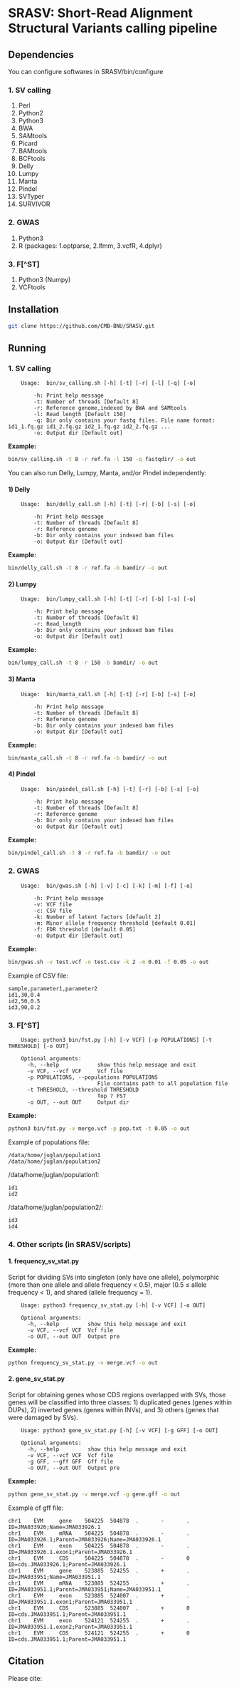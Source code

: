 # SRASV: Short-Read Alignment Structural Variants calling pipeline

## Dependencies
You can configure softwares in SRASV/bin/configure
### 1. SV calling
1. Perl
2. Python2 
3. Python3
4. BWA 
5. SAMtools
6. Picard
7. BAMtools 
8. BCFtools
9. Delly
10. Lumpy
11. Manta
12. Pindel
13. SVTyper
14. SURVIVOR

### 2. GWAS
1. Python3
2. R (packages: 1.optparse, 2.lfmm, 3.vcfR, 4.dplyr)

### 3. F[^ST]
1. Python3 (Numpy)
2. VCFtools

## Installation

```bash
git clone https://github.com/CMB-BNU/SRASV.git
```

## Running

### 1. SV calling
		Usage:  bin/sv_calling.sh [-h] [-t] [-r] [-l] [-q] [-o]

			-h: Print help message
			-t: Number of threads [Default 8]
			-r: Reference genome,indexed by BWA and SAMtools
			-l: Read length [Default 150]
			-q: Dir only contains your fastq files. File name format: id1_1.fq.gz id1_2.fq.gz id2_1.fq.gz id2_2.fq.gz ...
			-o: Output dir [Default out]

**Example:**
```bash
bin/sv_calling.sh -t 8 -r ref.fa -l 150 -q fastqdir/ -o out
```

You can also run Delly, Lumpy, Manta, and/or Pindel independently:
#### 1) Delly
		Usage:  bin/delly_call.sh [-h] [-t] [-r] [-b] [-s] [-o]

			-h: Print help message
			-t: Number of threads [Default 8]
			-r: Reference genome
			-b: Dir only contains your indexed bam files
			-o: Output dir [Default out]

**Example:**
```bash
bin/delly_call.sh -t 8 -r ref.fa -b bamdir/ -o out
```

#### 2) Lumpy
		Usage:  bin/lumpy_call.sh [-h] [-t] [-r] [-b] [-s] [-o]

			-h: Print help message
			-t: Number of threads [Default 8]
			-r: Read_length
			-b: Dir only contains your indexed bam files
			-o: Output dir [Default out]

**Example:**
```bash
bin/lumpy_call.sh -t 8 -r 150 -b bamdir/ -o out
```

#### 3) Manta
		Usage:  bin/manta_call.sh [-h] [-t] [-r] [-b] [-s] [-o]

			-h: Print help message
			-t: Number of threads [Default 8]
			-r: Reference genome
			-b: Dir only contains your indexed bam files
			-o: Output dir [Default out]

**Example:**
```bash
bin/manta_call.sh -t 8 -r ref.fa -b bamdir/ -o out
```

#### 4) Pindel
		Usage:  bin/pindel_call.sh [-h] [-t] [-r] [-b] [-s] [-o]

			-h: Print help message
			-t: Number of threads [Default 8]
			-r: Reference genome
			-b: Dir only contains your indexed bam files
			-o: Output dir [Default out]

**Example:**
```bash
bin/pindel_call.sh -t 8 -r ref.fa -b bamdir/ -o out
```

### 2. GWAS
		Usage:  bin/gwas.sh [-h] [-v] [-c] [-k] [-m] [-f] [-o]

			-h: Print help message
			-v: VCF file
			-c: CSV file
			-k: Number of latent factors [default 2]
			-m: Minor allele frequency threshold [default 0.01]
			-f: FDR threshold [default 0.05]
			-o: Output dir [Default out]

**Example:**

```bash
bin/gwas.sh -v test.vcf -o test.csv -k 2 -m 0.01 -f 0.05 -o out
```

Example of CSV file: 

	sample,parameter1,parameter2
	id1,30,0.4
	id2,50,0.5
	id3,90,0.2

### 3. F[^ST]

		Usage: python3 bin/fst.py [-h] [-v VCF] [-p POPULATIONS] [-t THRESHOLD] [-o OUT]
	
		Optional arguments:
		  -h, --help            show this help message and exit
		  -v VCF, --vcf VCF     Vcf file
		  -p POPULATIONS, --populations POPULATIONS
		                        File contains path to all population file
		  -t THRESHOLD, --threshold THRESHOLD
		                        Top ? FST
		  -o OUT, --out OUT     Output dir

**Example:**

```bash
python3 bin/fst.py -v merge.vcf -p pop.txt -t 0.05 -o out
```

Example of populations file:

	/data/home/juglan/population1
	/data/home/juglan/population2

/data/home/juglan/population1:

	id1
	id2

/data/home/juglan/population2/:

	id3
	id4

### 4. Other scripts (in SRASV/scripts)

#### 1. frequency_sv_stat.py
Script for dividing SVs into singleton (only have one allele), polymorphic (more than one allele and allele frequency < 0.5), major (0.5 ≤ allele frequency < 1), and shared (allele frequency = 1).

		Usage: python3 frequency_sv_stat.py [-h] [-v VCF] [-o OUT]
		
		Optional arguments:
		  -h, --help         show this help message and exit
		  -v VCF, --vcf VCF  Vcf file
		  -o OUT, --out OUT  Output pre

**Example:**

```bash
python frequency_sv_stat.py -v merge.vcf -o out
```

#### 2. gene_sv_stat.py 
Script for obtaining genes whose CDS regions overlapped with SVs, those genes will be classified into three classes: 1) duplicated genes (genes within DUPs), 2) inverted genes (genes within INVs), and 3) others (genes that were damaged by SVs).

		Usage: python3 gene_sv_stat.py [-h] [-v VCF] [-g GFF] [-o OUT]
		
		Optional arguments:
		  -h, --help         show this help message and exit
		  -v VCF, --vcf VCF  Vcf file
		  -g GFF, --gff GFF  Gff file
		  -o OUT, --out OUT  Output pre
**Example:**

```bash
python gene_sv_stat.py -v merge.vcf -g gene.gff -o out
```

Example of gff file:

	chr1    EVM     gene    504225  504878  .       -       .       ID=JMA033926;Name=JMA033926.1
	chr1    EVM     mRNA    504225  504878  .       -       .       ID=JMA033926.1;Parent=JMA033926;Name=JMA033926.1
	chr1    EVM     exon    504225  504878  .       -       .       ID=JMA033926.1.exon1;Parent=JMA033926.1
	chr1    EVM     CDS     504225  504878  .       -       0       ID=cds.JMA033926.1;Parent=JMA033926.1
	chr1    EVM     gene    523885  524255  .       +       .       ID=JMA033951;Name=JMA033951.1
	chr1    EVM     mRNA    523885  524255  .       +       .       ID=JMA033951.1;Parent=JMA033951;Name=JMA033951.1
	chr1    EVM     exon    523885  524007  .       +       .       ID=JMA033951.1.exon1;Parent=JMA033951.1
	chr1    EVM     CDS     523885  524007  .       +       0       ID=cds.JMA033951.1;Parent=JMA033951.1
	chr1    EVM     exon    524121  524255  .       +       .       ID=JMA033951.1.exon2;Parent=JMA033951.1
	chr1    EVM     CDS     524121  524255  .       +       0       ID=cds.JMA033951.1;Parent=JMA033951.1

## Citation
Please cite:
